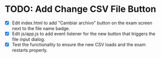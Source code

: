 # TODO: Add Change CSV File Button

- [x] Edit index.html to add "Cambiar archivo" button on the exam screen next to the file name badge.
- [x] Edit js/app.js to add event listener for the new button that triggers the file input dialog.
- [x] Test the functionality to ensure the new CSV loads and the exam restarts properly.
